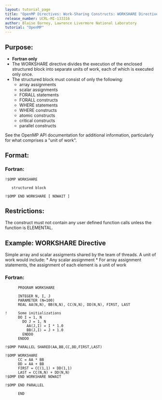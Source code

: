 ```yaml
---
layout: tutorial_page
title: "OpenMP Directives: Work-Sharing Constructs: WORKSHARE Directive"
release_number: UCRL-MI-133316
author: Blaise Barney, Lawrence Livermore National Laboratory
tutorial: "OpenMP"
---
```


## Purpose:

* **Fortran only**
* The WORKSHARE directive divides the execution of the enclosed structured block into separate units of work, each of which is executed only once.
* The structured block must consist of only the following:
    * array assignments
    * scalar assignments
    * FORALL statements
    * FORALL constructs
    * WHERE statements
    * WHERE constructs
    * atomic constructs
    * critical constructs
    * parallel constructs

See the OpenMP API documentation for additional information, particularly for what comprises a "unit of work".

## Format:

### Fortran:

```
!$OMP WORKSHARE

   structured block

!$OMP END WORKSHARE [ NOWAIT ]
```

## Restrictions:

The construct must not contain any user defined function calls unless the function is ELEMENTAL.

## Example: WORKSHARE Directive

Simple array and scalar assigments shared by the team of threads. A unit of work would include:
    * Any scalar assignment
    * For array assignment statements, the assignment of each element is a unit of work

### Fortran:

```
      PROGRAM WORKSHARE
 
      INTEGER N, I, J
      PARAMETER (N=100)
      REAL AA(N,N), BB(N,N), CC(N,N), DD(N,N), FIRST, LAST
 
!     Some initializations
      DO I = 1, N
        DO J = 1, N
          AA(J,I) = I * 1.0
          BB(J,I) = J + 1.0
        ENDDO
      ENDDO
 
!$OMP PARALLEL SHARED(AA,BB,CC,DD,FIRST,LAST)

!$OMP WORKSHARE
      CC = AA * BB
      DD = AA + BB
      FIRST = CC(1,1) + DD(1,1)
      LAST = CC(N,N) + DD(N,N)
!$OMP END WORKSHARE NOWAIT

!$OMP END PARALLEL
 
      END
```
